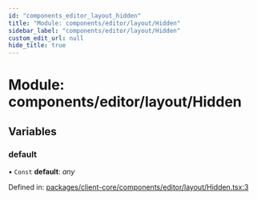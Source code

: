 ```yaml
---
id: "components_editor_layout_hidden"
title: "Module: components/editor/layout/Hidden"
sidebar_label: "components/editor/layout/Hidden"
custom_edit_url: null
hide_title: true
---
```


# Module: components/editor/layout/Hidden

## Variables

### default

• `Const` **default**: *any*

Defined in: [packages/client-core/components/editor/layout/Hidden.tsx:3](https://github.com/xr3ngine/xr3ngine/blob/66a84a950/packages/client-core/components/editor/layout/Hidden.tsx#L3)
